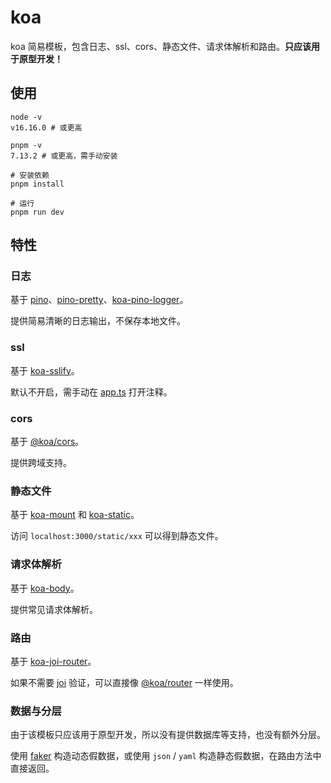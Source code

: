 # koa

koa 简易模板，包含日志、ssl、cors、静态文件、请求体解析和路由。**只应该用于原型开发！**

## 使用

```shell
node -v
v16.16.0 # 或更高

pnpm -v
7.13.2 # 或更高，需手动安装

# 安装依赖
pnpm install

# 运行
pnpm run dev
```

## 特性

### 日志

基于 [pino](https://github.com/pinojs/pino)、[pino-pretty](https://github.com/pinojs/pino-pretty)、[koa-pino-logger](https://github.com/pinojs/koa-pino-logger)。

提供简易清晰的日志输出，不保存本地文件。

### ssl

基于 [koa-sslify](https://github.com/turboMaCk/koa-sslify)。

默认不开启，需手动在 [app.ts](./src/app.ts) 打开注释。

### cors

基于 [@koa/cors](https://github.com/koajs/cors)。

提供跨域支持。

### 静态文件

基于 [koa-mount](https://github.com/koajs/mount) 和 [koa-static](https://github.com/koajs/static)。

访问 `localhost:3000/static/xxx` 可以得到静态文件。

### 请求体解析

基于 [koa-body](https://github.com/koajs/koa-body)。

提供常见请求体解析。

### 路由

基于 [koa-joi-router](https://github.com/koajs/joi-router)。

如果不需要 [joi](https://github.com/hapijs/joi) 验证，可以直接像 [@koa/router](https://github.com/koajs/router) 一样使用。

### 数据与分层

由于该模板只应该用于原型开发，所以没有提供数据库等支持，也没有额外分层。

使用 [faker](https://fakerjs.dev/) 构造动态假数据，或使用 `json` / `yaml` 构造静态假数据，在路由方法中直接返回。

